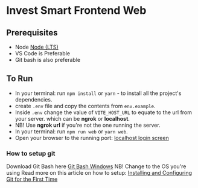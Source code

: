 # Invest Smart Frontend Web

## Prerequisites

- Node [Node (LTS)](https://nodejs.org/en/download/)
- VS Code is Preferable
- Git bash is also preferable

## To Run

- In your terminal: run `npm install` or `yarn` - to install all the project's dependencies.
- create `.env` file and copy the contents from `env.example`.
- Inside `.env` change the value of `VITE_HOST_URL` to equate to the url from your server. which can be **ngrok** or **localhost**.
- NB! Use **ngrok url** if you're not the one running the server.
- In your terminal: run `npm run web` or `yarn web`.
- Open your browser to the running port: [localhost login screen](http://localhost:5173/login)

### How to setup git

Download Git Bash here [Git Bash Windows](https://git-scm.com/downloads/win) NB! Change to the OS you're using
Read more on this article on how to setup: [Installing and Configuring Git for the First Time](https://syllabus.africacode.net/topics/git/setting-up-git/)
